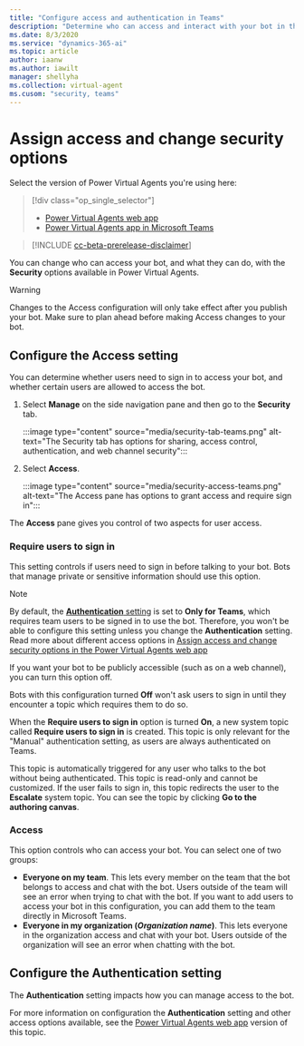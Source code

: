 ```yaml
---
title: "Configure access and authentication in Teams"
description: "Determine who can access and interact with your bot in the Power Virtual Agents app in Microsoft Teams."
ms.date: 8/3/2020
ms.service: "dynamics-365-ai"
ms.topic: article
author: iaanw
ms.author: iawilt
manager: shellyha
ms.collection: virtual-agent
ms.cusom: "security, teams"
---
```


# Assign access and change security options

Select the version of Power Virtual Agents you're using here:

> [!div class="op_single_selector"]
> - [Power Virtual Agents web app](../configuration-security.md)
> - [Power Virtual Agents app in Microsoft Teams](configuration-security-teams.md)

>[!INCLUDE [cc-beta-prerelease-disclaimer](includes/cc-beta-prerelease-disclaimer-teams.md)]

You can change who can access your bot, and what they can do, with the **Security** options available in Power Virtual Agents.

>[!WARNING]
>Changes to the Access configuration will only take effect after you publish your bot. Make sure to plan ahead before making Access changes to your bot.

## Configure the Access setting

You can determine whether users need to sign in to access your bot, and whether certain users are allowed to access the bot.

1. Select **Manage** on the side navigation pane and then go to the **Security** tab. 

    :::image type="content" source="media/security-tab-teams.png" alt-text="The Security tab has options for sharing, access control, authentication, and web channel security":::

2. Select **Access**.

    :::image type="content" source="media/security-access-teams.png" alt-text="The Access pane has options to grant access and require sign in":::

The **Access** pane gives you control of two aspects for user access.

### Require users to sign in

This setting controls if users need to sign in before talking to your bot. Bots that manage private or sensitive information should use this option. 

>[!NOTE]
>By default, the [**Authentication** setting](#authentication) is set to **Only for Teams**, which requires team users to be signed in to use the bot. Therefore, you won't be able to configure this setting unless you change the **Authentication** setting.
>Read more about different access options in [Assign access and change security options in the Power Virtual Agents web app](../configuration-security.md#access-settings-based-on-authentication-configuration)

If you want your bot to be publicly accessible (such as on a web channel), you can turn this option off. 

Bots with this configuration turned **Off** won't ask users to sign in until they encounter a topic which requires them to do so.

When the **Require users to sign in** option is turned **On**, a new system topic called **Require users to sign in** is created. This topic is only relevant for the "Manual" authentication setting, as users are always authenticated on Teams.

This topic is automatically triggered for any user who talks to the bot without being authenticated. This topic is read-only and cannot be customized. If the user fails to sign in, this topic redirects the user to the **Escalate** system topic. You can see the topic by clicking **Go to the authoring canvas**.


### Access

This option controls who can access your bot. You can select one of two groups:

- **Everyone on my team**. This lets every member on the team that the bot belongs to access and chat with the bot. Users outside of the team will see an error when trying to chat with the bot. If you want to add users to access your bot in this configuration, you can add them to the team directly in Microsoft Teams.
- **Everyone in my organization (*Organization name*)**. This lets everyone in the organization access and chat with your bot. Users outside of the organization will see an error when chatting with the bot.

## Configure the Authentication setting

The **Authentication** setting impacts how you can manage access to the bot. 

For more information on configuration the **Authentication** setting and other access options available, see the [Power Virtual Agents web app](../configuration-security.md#access-settings-based-on-authentication-configuration) version of this topic.

